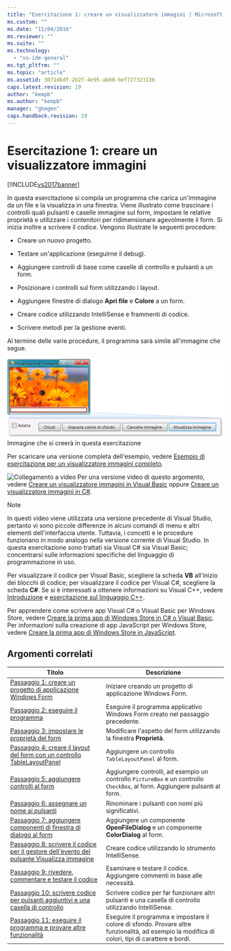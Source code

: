 ```yaml
---
title: "Esercitazione 1: creare un visualizzatore immagini | Microsoft Docs"
ms.custom: ""
ms.date: "11/04/2016"
ms.reviewer: ""
ms.suite: ""
ms.technology: 
  - "vs-ide-general"
ms.tgt_pltfrm: ""
ms.topic: "article"
ms.assetid: 3071d6df-2b2f-4e95-ab68-bef727323136
caps.latest.revision: 19
author: "kempb"
ms.author: "kempb"
manager: "ghogen"
caps.handback.revision: 19
---
```

# Esercitazione 1: creare un visualizzatore immagini
[!INCLUDE[vs2017banner](../code-quality/includes/vs2017banner.md)]

In questa esercitazione si compila un programma che carica un'immagine da un file e la visualizza in una finestra.  Viene illustrato come trascinare i controlli quali pulsanti e caselle immagine sul form, impostare le relative proprietà e utilizzare i contenitori per ridimensionare agevolmente il form.  Si inizia inoltre a scrivere il codice.  Vengono illustrate le seguenti procedure:  
  
-   Creare un nuovo progetto.  
  
-   Testare un'applicazione \(eseguirne il debug\).  
  
-   Aggiungere controlli di base come caselle di controllo e pulsanti a un form.  
  
-   Posizionare i controlli sul form utilizzando i layout.  
  
-   Aggiungere finestre di dialogo **Apri file** e **Colore** a un form.  
  
-   Creare codice utilizzando IntelliSense e frammenti di codice.  
  
-   Scrivere metodi per la gestione eventi.  
  
 Al termine delle varie procedure, il programma sarà simile all'immagine che segue.  
  
 ![Immagine che si creerà in questa esercitazione](../ide/media/express_pictureviewerdone.png "Express\_PictureViewerDone")  
Immagine che si creerà in questa esercitazione  
  
 Per scaricare una versione completa dell'esempio, vedere [Esempio di esercitazione per un visualizzatore immagini completo](http://code.msdn.microsoft.com/Complete-Picture-Viewer-7d91d3a8).  
  
 ![Collegamento a video](../data-tools/media/playvideo.png "PlayVideo") Per una versione video di questo argomento, vedere [Creare un visualizzatore immagini in Visual Basic](http://go.microsoft.com/fwlink/?LinkId=205207) oppure [Creare un visualizzatore immagini in C\#](http://go.microsoft.com/fwlink/?LinkId=205198).  
  
> [!NOTE]
>  In questi video viene utilizzata una versione precedente di Visual Studio, pertanto vi sono piccole differenze in alcuni comandi di menu e altri elementi dell'interfaccia utente.  Tuttavia, i concetti e le procedure funzionano in modo analogo nella versione corrente di Visual Studio.  In questa esercitazione sono trattati sia Visual C\# sia Visual Basic; concentrarsi sulle informazioni specifiche del linguaggio di programmazione in uso.  
>   
>  Per visualizzare il codice per Visual Basic, scegliere la scheda **VB** all'inizio dei blocchi di codice; per visualizzare il codice per Visual C\#, scegliere la scheda **C\#**.  Se si è interessati a ottenere informazioni su Visual C\+\+, vedere [Introduzione](../misc/getting-started-with-visual-cpp-in-visual-studio-2015.md) e [esercitazione sul linguaggio C\+\+](http://www.cplusplus.com/doc/tutorial/).  
>   
>  Per apprendere come scrivere app Visual C\# o Visual Basic per Windows Store, vedere [Creare la prima app di Windows Store in C\# o Visual Basic](http://msdn.microsoft.com/library/windows/apps/hh974581.aspx).  Per informazioni sulla creazione di app JavaScript per Windows Store, vedere [Creare la prima app di Windows Store in JavaScript](http://msdn.microsoft.com/library/windows/apps/br211385.aspx).  
  
## Argomenti correlati  
  
|Titolo|Descrizione|  
|------------|-----------------|  
|[Passaggio 1: creare un progetto di applicazione Windows Form](../ide/step-1-create-a-windows-forms-application-project.md)|Iniziare creando un progetto di applicazione Windows Form.|  
|[Passaggio 2: eseguire il programma](../ide/step-2-run-your-program.md)|Eseguire il programma applicativo Windows Form creato nel passaggio precedente.|  
|[Passaggio 3: impostare le proprietà del form](../ide/step-3-set-your-form-properties.md)|Modificare l'aspetto del form utilizzando la finestra **Proprietà**.|  
|[Passaggio 4: creare il layout del form con un controllo TableLayoutPanel](../ide/step-4-lay-out-your-form-with-a-tablelayoutpanel-control.md)|Aggiungere un controllo `TableLayoutPanel` al form.|  
|[Passaggio 5: aggiungere controlli al form](../Topic/Step%205:%20Add%20Controls%20to%20Your%20Form.md)|Aggiungere controlli, ad esempio un controllo `PictureBox` e un controllo `CheckBox`, al form.  Aggiungere pulsanti al form.|  
|[Passaggio 6: assegnare un nome ai pulsanti](../ide/step-6-name-your-button-controls.md)|Rinominare i pulsanti con nomi più significativi.|  
|[Passaggio 7: aggiungere componenti di finestra di dialogo al form](../ide/step-7-add-dialog-components-to-your-form.md)|Aggiungere un componente **OpenFileDialog** e un componente **ColorDialog** al form.|  
|[Passaggio 8: scrivere il codice per il gestore dell'evento del pulsante Visualizza immagine](../ide/step-8-write-code-for-the-show-a-picture-button-event-handler.md)|Creare codice utilizzando lo strumento IntelliSense.|  
|[Passaggio 9: rivedere, commentare e testare il codice](../ide/step-9-review-comment-and-test-your-code.md)|Esaminare e testare il codice.  Aggiungere commenti in base alle necessità.|  
|[Passaggio 10: scrivere codice per pulsanti aggiuntivi e una casella di controllo](../Topic/Step%2010:%20Write%20Code%20for%20Additional%20Buttons%20and%20a%20Check%20Box.md)|Scrivere codice per far funzionare altri pulsanti e una casella di controllo utilizzando IntelliSense.|  
|[Passaggio 11: eseguire il programma e provare altre funzionalità](../Topic/Step%2011:%20Run%20Your%20Program%20and%20Try%20Other%20Features.md)|Eseguire il programma e impostare il colore di sfondo.  Provare altre funzionalità, ad esempio la modifica di colori, tipi di carattere e bordi.|